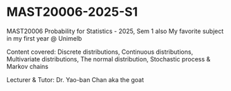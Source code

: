 # MAST20006-2025-S1
MAST20006 Probability for Statistics - 2025, Sem 1 also My favorite subject in my first year @ Unimelb

Content covered: Discrete distributions, Continuous distributions, Multivariate distributions, The normal distribution, Stochastic process & Markov chains

Lecturer & Tutor: Dr. Yao-ban Chan aka the goat 


